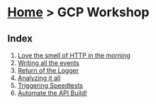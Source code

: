 [Home](../) > GCP Workshop 
================================

Index
-----
1. [Love the smell of HTTP in the morning](love-the-smell-of-http)
2. [Writing all the events](writing-all-the-events)
3. [Return of the Logger](return-of-the-logger)
4. [Analyzing it all](analyzing-it-all)
5. [Triggering Speedtests](triggering-speedtests)
6. [Automate the API Build!](automate-the-api-build)